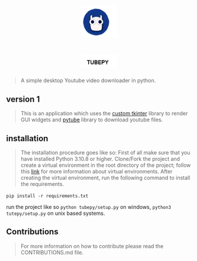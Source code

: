 <div align="center">

<h1>
    <img width="100" src="https://github.com/AlbertSolomon/tubepy/blob/main/assets/icontest3.png"/>
</h1>

</div>
<div align="center">

<h1>
    <img width="100" src="https://github.com/AlbertSolomon/tubepy/blob/main/assets/TUBEPY%20ALL%20WHITE.png"/>
</h1>

</div>

> A simple desktop Youtube video downloader in python.

## version 1

> This is an application which uses the [custom tkinter](https://github.com/TomSchimansky/CustomTkinter) library to render GUI widgets and [pytube](https://pytube.io/en/latest/) library to download youtube files.

## installation

> The installation procedure goes like so:
> First of all make sure that you have installed Python 3.10.8 or higher.
> Clone/Fork the project and create a virtual environment in the root directory of the project; follow this [link](https://www.geeksforgeeks.org/python-virtual-environment/) for more information about virtual environments.
> After creating the virtual environment, run the following command to install the requirements.

` pip install -r requirements.txt `

run the project like so ` python tubepy/setup.py ` on windows, ` python3 tutepy/setup.py ` on unix based systems.

## Contributions

> For more information on how to contribute please read the CONTRIBUTIONS.md file.
